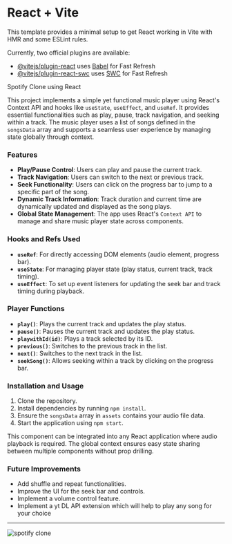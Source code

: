 # React + Vite

This template provides a minimal setup to get React working in Vite with HMR and some ESLint rules.

Currently, two official plugins are available:

- [@vitejs/plugin-react](https://github.com/vitejs/vite-plugin-react/blob/main/packages/plugin-react/README.md) uses [Babel](https://babeljs.io/) for Fast Refresh
- [@vitejs/plugin-react-swc](https://github.com/vitejs/vite-plugin-react-swc) uses [SWC](https://swc.rs/) for Fast Refresh

Spotify Clone using React

This project implements a simple yet functional music player using React's Context API and hooks like `useState`, `useEffect`, and `useRef`. It provides essential functionalities such as play, pause, track navigation, and seeking within a track. The music player uses a list of songs defined in the `songsData` array and supports a seamless user experience by managing state globally through context.

### Features

- **Play/Pause Control**: Users can play and pause the current track.
- **Track Navigation**: Users can switch to the next or previous track.
- **Seek Functionality**: Users can click on the progress bar to jump to a specific part of the song.
- **Dynamic Track Information**: Track duration and current time are dynamically updated and displayed as the song plays.
- **Global State Management**: The app uses React's `Context API` to manage and share music player state across components.

### Hooks and Refs Used

- **`useRef`**: For directly accessing DOM elements (audio element, progress bar).
- **`useState`**: For managing player state (play status, current track, track timing).
- **`useEffect`**: To set up event listeners for updating the seek bar and track timing during playback.

### Player Functions

- **`play()`**: Plays the current track and updates the play status.
- **`pause()`**: Pauses the current track and updates the play status.
- **`playwithId(id)`**: Plays a track selected by its ID.
- **`previous()`**: Switches to the previous track in the list.
- **`next()`**: Switches to the next track in the list.
- **`seekSong()`**: Allows seeking within a track by clicking on the progress bar.

### Installation and Usage

1. Clone the repository.
2. Install dependencies by running `npm install`.
3. Ensure the `songsData` array in `assets` contains your audio file data.
4. Start the application using `npm start`.

This component can be integrated into any React application where audio playback is required. The global context ensures easy state sharing between multiple components without prop drilling.

### Future Improvements

- Add shuffle and repeat functionalities.
- Improve the UI for the seek bar and controls.
- Implement a volume control feature.
- Implement a yt DL API extension which will help to play any song for your choice 

---

![spotify clone ](https://github.com/user-attachments/assets/175adf3b-8e22-4378-b9da-6aacbe0b96ef)


